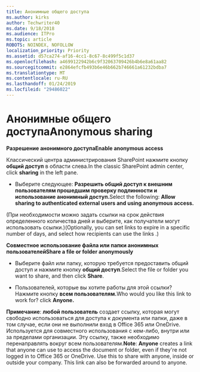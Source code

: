 ```yaml
---
title: Анонимные общего доступа
ms.author: kirks
author: Techwriter40
ms.date: 9/18/2018
ms.audience: ITPro
ms.topic: article
ROBOTS: NOINDEX, NOFOLLOW
localization_priority: Priority
ms.assetid: d57ca274-af16-4cc1-8c67-8c499f5c1d37
ms.openlocfilehash: a4699122942b6c9f32063709426b4b6e8a61aa82
ms.sourcegitcommit: e2864efcfb493b6e46b662b746661a61232bdba7
ms.translationtype: MT
ms.contentlocale: ru-RU
ms.lasthandoff: 01/24/2019
ms.locfileid: "29486022"
---
```

# <a name="anonymous-sharing"></a><span data-ttu-id="a5df7-102">Анонимные общего доступа</span><span class="sxs-lookup"><span data-stu-id="a5df7-102">Anonymous sharing</span></span>

 <span data-ttu-id="a5df7-103">**Разрешение анонимного доступа**</span><span class="sxs-lookup"><span data-stu-id="a5df7-103">**Enable anonymous access**</span></span>
  
<span data-ttu-id="a5df7-104">Классический центра администрирования SharePoint нажмите кнопку **общий доступ** в области слева.</span><span class="sxs-lookup"><span data-stu-id="a5df7-104">In the classic SharePoint admin center, click **sharing** in the left pane.</span></span> 
  
- <span data-ttu-id="a5df7-105">Выберите следующее: **Разрешить общий доступ к внешним пользователям прошедшим проверку подлинности и использование анонимный доступ.**</span><span class="sxs-lookup"><span data-stu-id="a5df7-105">Select the following: **Allow sharing to authenticated external users and using anonymous access.**</span></span>
  
<span data-ttu-id="a5df7-106">(При необходимости можно задать ссылки на срок действия определенного количества дней и выберите, как получатели могут использовать ссылки.)</span><span class="sxs-lookup"><span data-stu-id="a5df7-106">(Optionally, you can set links to expire in a specific number of days, and select how recipients can use the links .)</span></span>
    
 <span data-ttu-id="a5df7-107">**Совместное использование файла или папки анонимных пользователей**</span><span class="sxs-lookup"><span data-stu-id="a5df7-107">**Share a file or folder anonymously**</span></span>
  
- <span data-ttu-id="a5df7-108">Выберите файл или папку, которую требуется предоставить общий доступ и нажмите кнопку **общий доступ**.</span><span class="sxs-lookup"><span data-stu-id="a5df7-108">Select the file or folder you want to share, and then click **Share**.</span></span> 
    
- <span data-ttu-id="a5df7-109">Пользователей, которые вы хотите работы для этой ссылки? Нажмите кнопку **всем пользователям.**</span><span class="sxs-lookup"><span data-stu-id="a5df7-109">Who would you like this link to work for? click **Anyone.**</span></span>
  
 <span data-ttu-id="a5df7-p101">**Примечание**: **любой пользователь** создает ссылку, которая могут свободно использоваться для доступа к документа или папки, даже в том случае, если они не выполнили вход в Office 365 или OneDrive. Используется для совместного использования с кем-либо, внутри или за пределами организации. Эту ссылку, также необходимо перенаправлять вокруг всем пользователям.</span><span class="sxs-lookup"><span data-stu-id="a5df7-p101">**Note**: **Anyone** creates a link that anyone can use to access the document or folder, even if they're not logged in to Office 365 or OneDrive. Use this to share with anyone, inside or outside your company. This link can also be forwarded around to anyone.</span></span> 
    

